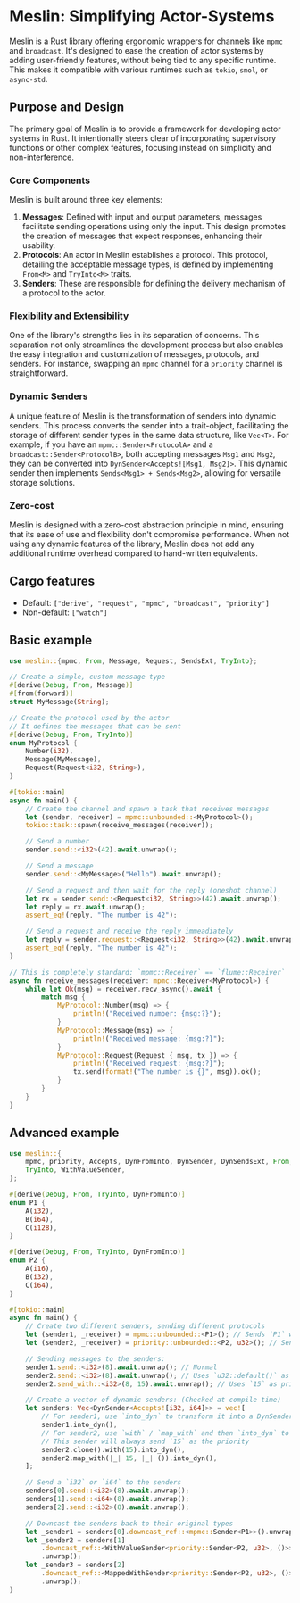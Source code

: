 # Meslin: Simplifying Actor-Systems
Meslin is a Rust library offering ergonomic wrappers for channels like `mpmc` and `broadcast`. It's designed to ease the creation of actor systems by adding user-friendly features, without being tied to any specific runtime. This makes it compatible with various runtimes such as `tokio`, `smol`, or `async-std`.

## Purpose and Design
The primary goal of Meslin is to provide a framework for developing actor systems in Rust. It intentionally steers clear of incorporating supervisory functions or other complex features, focusing instead on simplicity and non-interference.

### Core Components
Meslin is built around three key elements:
1. **Messages**: Defined with input and output parameters, messages facilitate sending operations using only the input. This design promotes the creation of messages that expect responses, enhancing their usability.
2. **Protocols**: An actor in Meslin establishes a protocol. This protocol, detailing the acceptable message types, is defined by implementing `From<M>` and `TryInto<M>` traits.
3. **Senders**: These are responsible for defining the delivery mechanism of a protocol to the actor.

### Flexibility and Extensibility
One of the library's strengths lies in its separation of concerns. This separation not only streamlines the development process but also enables the easy integration and customization of messages, protocols, and senders. For instance, swapping an `mpmc` channel for a `priority` channel is straightforward.

### Dynamic Senders
A unique feature of Meslin is the transformation of senders into dynamic senders. This process converts the sender into a trait-object, facilitating the storage of different sender types in the same data structure, like `Vec<T>`. For example, if you have an `mpmc::Sender<ProtocolA>` and a `broadcast::Sender<ProtocolB>`, both accepting messages `Msg1` and `Msg2`, they can be converted into `DynSender<Accepts![Msg1, Msg2]>`. This dynamic sender then implements `Sends<Msg1> + Sends<Msg2>`, allowing for versatile storage solutions.

### Zero-cost
Meslin is designed with a zero-cost abstraction principle in mind, ensuring that its ease of use and flexibility don't compromise performance. When not using any dynamic features of the library, Meslin does not add any additional runtime overhead compared to hand-written equivalents.

## Cargo features
- Default: `["derive", "request", "mpmc", "broadcast", "priority"]`
- Non-default: `["watch"]`

## Basic example
```rust
use meslin::{mpmc, From, Message, Request, SendsExt, TryInto};

// Create a simple, custom message type
#[derive(Debug, From, Message)]
#[from(forward)]
struct MyMessage(String);

// Create the protocol used by the actor
// It defines the messages that can be sent
#[derive(Debug, From, TryInto)]
enum MyProtocol {
    Number(i32),
    Message(MyMessage),
    Request(Request<i32, String>),
}

#[tokio::main]
async fn main() {
    // Create the channel and spawn a task that receives messages
    let (sender, receiver) = mpmc::unbounded::<MyProtocol>();
    tokio::task::spawn(receive_messages(receiver));

    // Send a number
    sender.send::<i32>(42).await.unwrap();

    // Send a message
    sender.send::<MyMessage>("Hello").await.unwrap();

    // Send a request and then wait for the reply (oneshot channel)
    let rx = sender.send::<Request<i32, String>>(42).await.unwrap();
    let reply = rx.await.unwrap();
    assert_eq!(reply, "The number is 42");

    // Send a request and receive the reply immeadiately
    let reply = sender.request::<Request<i32, String>>(42).await.unwrap();
    assert_eq!(reply, "The number is 42");
}

// This is completely standard: `mpmc::Receiver` == `flume::Receiver`
async fn receive_messages(receiver: mpmc::Receiver<MyProtocol>) {
    while let Ok(msg) = receiver.recv_async().await {
        match msg {
            MyProtocol::Number(msg) => {
                println!("Received number: {msg:?}");
            }
            MyProtocol::Message(msg) => {
                println!("Received message: {msg:?}");
            }
            MyProtocol::Request(Request { msg, tx }) => {
                println!("Received request: {msg:?}");
                tx.send(format!("The number is {}", msg)).ok();
            }
        }
    }
}
```

## Advanced example
```rust
use meslin::{
    mpmc, priority, Accepts, DynFromInto, DynSender, DynSendsExt, From, MappedWithSender, SendsExt,
    TryInto, WithValueSender,
};

#[derive(Debug, From, TryInto, DynFromInto)]
enum P1 {
    A(i32),
    B(i64),
    C(i128),
}

#[derive(Debug, From, TryInto, DynFromInto)]
enum P2 {
    A(i16),
    B(i32),
    C(i64),
}

#[tokio::main]
async fn main() {
    // Create two different senders, sending different protocols
    let (sender1, _receiver) = mpmc::unbounded::<P1>(); // Sends `P1` with `()`
    let (sender2, _receiver) = priority::unbounded::<P2, u32>(); // Sends `P2` with `u32` as priority

    // Sending messages to the senders:
    sender1.send::<i32>(8).await.unwrap(); // Normal
    sender2.send::<i32>(8).await.unwrap(); // Uses `u32::default()` as priority
    sender2.send_with::<i32>(8, 15).await.unwrap(); // Uses `15` as priority

    // Create a vector of dynamic senders: (Checked at compile time)
    let senders: Vec<DynSender<Accepts![i32, i64]>> = vec![
        // For sender1, use `into_dyn` to transform it into a DynSender
        sender1.into_dyn(),
        // For sender2, use `with` / `map_with` and then `into_dyn` to transform it into a DynSender
        // This sender will always send `15` as the priority
        sender2.clone().with(15).into_dyn(),
        sender2.map_with(|_| 15, |_| ()).into_dyn(),
    ];

    // Send a `i32` or `i64` to the senders
    senders[0].send::<i32>(8).await.unwrap();
    senders[1].send::<i64>(8).await.unwrap();
    senders[2].send::<i32>(8).await.unwrap();

    // Downcast the senders back to their original types
    let _sender1 = senders[0].downcast_ref::<mpmc::Sender<P1>>().unwrap();
    let _sender2 = senders[1]
        .downcast_ref::<WithValueSender<priority::Sender<P2, u32>, ()>>()
        .unwrap();
    let _sender3 = senders[2]
        .downcast_ref::<MappedWithSender<priority::Sender<P2, u32>, ()>>()
        .unwrap();
}
```

